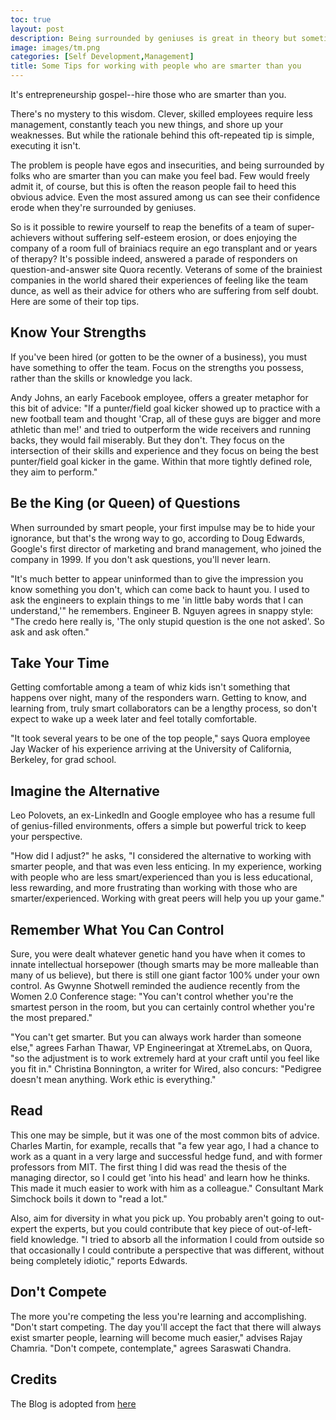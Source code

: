 ```yaml
---
toc: true
layout: post
description: Being surrounded by geniuses is great in theory but sometimes tough in practice. Here's how to reap the benefits without succumbing to self-doubt.
image: images/tm.png
categories: [Self Development,Management]
title: Some Tips for working with people who are smarter than you
---
```



It's entrepreneurship gospel--hire those who are smarter than you.

There's no mystery to this wisdom. Clever, skilled employees require less management, constantly teach you new things, and shore up your weaknesses. But while the rationale behind this oft-repeated tip is simple, executing it isn't.

The problem is people have egos and insecurities, and being surrounded by folks who are smarter than you can make you feel bad. Few would freely admit it, of course, but this is often the reason people fail to heed this obvious advice. Even the most assured among us can see their confidence erode when they're surrounded by geniuses.

So is it possible to rewire yourself to reap the benefits of a team of super-achievers without suffering self-esteem erosion, or does enjoying the company of a room full of brainiacs require an ego transplant and or years of therapy? It's possible indeed, answered a parade of responders on question-and-answer site Quora recently. Veterans of some of the brainiest companies in the world shared their experiences of feeling like the team dunce, as well as their advice for others who are suffering from self doubt. Here are some of their top tips.

## Know Your Strengths
If you've been hired (or gotten to be the owner of a business), you must have something to offer the team. Focus on the strengths you possess, rather than the skills or knowledge you lack.

Andy Johns, an early Facebook employee, offers a greater metaphor for this bit of advice: "If a punter/field goal kicker showed up to practice with a new football team and thought 'Crap, all of these guys are bigger and more athletic than me!' and tried to outperform the wide receivers and running backs, they would fail miserably. But they don't. They focus on the intersection of their skills and experience and they focus on being the best punter/field goal kicker in the game. Within that more tightly defined role, they aim to perform."

## Be the King (or Queen) of Questions
When surrounded by smart people, your first impulse may be to hide your ignorance, but that's the wrong way to go, according to Doug Edwards, Google's first director of marketing and brand management, who joined the company in 1999. If you don't ask questions, you'll never learn.

"It's much better to appear uninformed than to give the impression you know something you don't, which can come back to haunt you. I used to ask the engineers to explain things to me 'in little baby words that I can understand,'" he remembers. Engineer B. Nguyen agrees in snappy style: "The credo here really is, 'The only stupid question is the one not asked'. So ask and ask often."

## Take Your Time
Getting comfortable among a team of whiz kids isn't something that happens over night, many of the responders warn. Getting to know, and learning from, truly smart collaborators can be a lengthy process, so don't expect to wake up a week later and feel totally comfortable.

"It took several years to be one of the top people," says Quora employee Jay Wacker of his experience arriving at the University of California, Berkeley, for grad school.

## Imagine the Alternative
Leo Polovets, an ex-LinkedIn and Google employee who has a resume full of genius-filled environments, offers a simple but powerful trick to keep your perspective.

"How did I adjust?" he asks, "I considered the alternative to working with smarter people, and that was even less enticing. In my experience, working with people who are less smart/experienced than you is less educational, less rewarding, and more frustrating than working with those who are smarter/experienced. Working with great peers will help you up your game."

## Remember What You Can Control
Sure, you were dealt whatever genetic hand you have when it comes to innate intellectual horsepower (though smarts may be more malleable than many of us believe), but there is still one giant factor 100% under your own control. As Gwynne Shotwell reminded the audience recently from the Women 2.0 Conference stage: "You can't control whether you're the smartest person in the room, but you can certainly control whether you're the most prepared."

"You can't get smarter. But you can always work harder than someone else," agrees Farhan Thawar, VP Engineeringat at XtremeLabs, on Quora, "so the adjustment is to work extremely hard at your craft until you feel like you fit in." Christina Bonnington, a writer for Wired, also concurs: "Pedigree doesn't mean anything. Work ethic is everything."

## Read
This one may be simple, but it was one of the most common bits of advice. Charles Martin, for example, recalls that "a few year ago, I had a chance to work as a quant in a very large and successful hedge fund, and with former professors from MIT. The first thing I did was read the thesis of the managing director, so I could get 'into his head' and learn how he thinks. This made it much easier to work with him as a colleague." Consultant Mark Simchock boils it down to "read a lot."

Also, aim for diversity in what you pick up. You probably aren't going to out-expert the experts, but you could contribute that key piece of out-of-left-field knowledge. "I tried to absorb all the information I could from outside so that occasionally I could contribute a perspective that was different, without being completely idiotic," reports Edwards.

## Don't Compete
The more you're competing the less you're learning and accomplishing. "Don't start competing. The day you'll accept the fact that there will always exist smarter people, learning will become much easier," advises Rajay Chamria. "Don't compete, contemplate," agrees Saraswati Chandra.

## Credits
The Blog is adopted from [here](https://www.inc.com/jessica-stillman/7-tips-for-working-with-people-who-are-smarter-than-you.html)